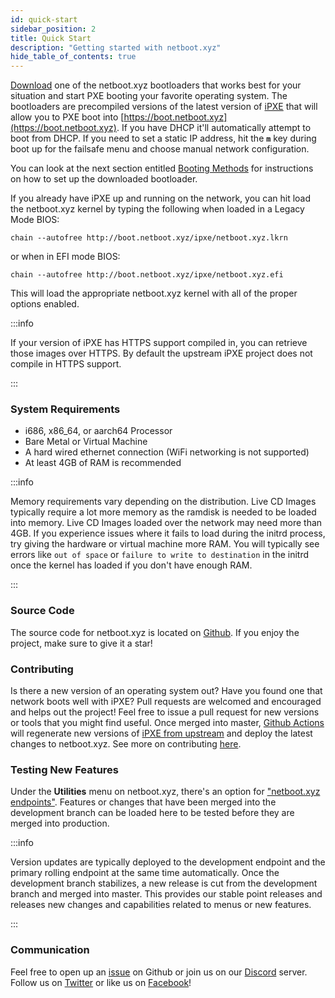 ```yaml
---
id: quick-start
sidebar_position: 2
title: Quick Start
description: "Getting started with netboot.xyz"
hide_table_of_contents: true
---
```


[Download](https://netboot.xyz/downloads/) one of the netboot.xyz bootloaders that works best for your situation and start PXE booting your favorite operating system.  The bootloaders are precompiled versions of the latest version of [iPXE](https://github.com/ipxe/ipxe) that will allow you to PXE boot into [https://boot.netboot.xyz](https://boot.netboot.xyz).  If you have DHCP it'll automatically attempt to boot from DHCP.  If you need to set a static IP address, hit the **`m`** key during boot up for the failsafe menu and choose manual network configuration.

You can look at the next section entitled [Booting Methods](https://netboot.xyz/docs/category/booting-methods) for instructions on how to set up the downloaded bootloader.

If you already have iPXE up and running on the network, you can hit load the netboot.xyz kernel by typing the following when loaded in a Legacy Mode BIOS:

```
chain --autofree http://boot.netboot.xyz/ipxe/netboot.xyz.lkrn
```

or when in EFI mode BIOS:

```
chain --autofree http://boot.netboot.xyz/ipxe/netboot.xyz.efi
```

This will load the appropriate netboot.xyz kernel with all of the proper options enabled.

:::info

If your version of iPXE has HTTPS support compiled in, you can retrieve those images over HTTPS. By default the upstream iPXE project does not compile in HTTPS support.

:::

### System Requirements

- i686, x86_64, or aarch64 Processor
- Bare Metal or Virtual Machine
- A hard wired ethernet connection (WiFi networking is not supported)
- At least 4GB of RAM is recommended 

:::info

Memory requirements vary depending on the distribution. Live CD Images typically require a lot more memory as the ramdisk is needed to be loaded into memory. Live CD Images loaded over the network may need more than 4GB. If you experience issues where it fails to load during the initrd process, try giving the hardware or virtual machine more RAM. You will typically see errors like `out of space` or `failure to write to destination` in the initrd once the kernel has loaded if you don't have enough RAM.

:::

### Source Code

The source code for netboot.xyz is located on [Github](https://github.com/netbootxyz/netboot.xyz). If you enjoy the project, make sure to give it a star!

### Contributing

Is there a new version of an operating system out?  Have you found one that network boots well with iPXE?  Pull requests are welcomed and encouraged and helps out the project!  Feel free to issue a pull request for new versions or tools that you might find useful.  Once merged into master, [Github Actions](https://github.com/netbootxyz/netboot.xyz/actions) will regenerate new versions of [iPXE from upstream](https://github.com/ipxe/ipxe) and deploy the latest changes to netboot.xyz.  See more on contributing [here](https://netboot.xyz/docs/contributing).

### Testing New Features

Under the **Utilities** menu on netboot.xyz, there's an option for ["netboot.xyz endpoints"](https://github.com/netbootxyz/netboot.xyz/blob/development/roles/netbootxyz/templates/menu/nbxyz.ipxe.j2).  Features or changes that have been merged into the development branch can be loaded here to be tested before they are merged into production. 

:::info

Version updates are typically deployed to the development endpoint and the primary rolling endpoint at the same time automatically. Once the development branch stabilizes, a new release is cut from the development branch and merged into master. This provides our stable point releases and releases new changes and capabilities related to menus or new features.

:::

### Communication

Feel free to open up an [issue](https://github.com/netbootxyz/netboot.xyz/issues/new/choose) on Github or join us on our [Discord](https://discord.gg/An6PA2a) server.  Follow us on [Twitter](https://twitter.com/netbootxyz) or like us on [Facebook](https://www.facebook.com/netboot.xyz)!
